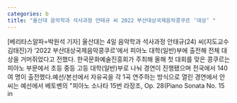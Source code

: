 ```yaml
---
categories: b
title: "울산대 음악학과 석사과정 안태규 씨 2022 부산대상국제음악콩쿠르 ‘대상’ "
---
```

[베리타스알파=박원석 기자] 울산대는 4일 음악학과 석사과정 안태규(24) 씨(지도교수 김태진)가 ‘2022 부산대상국제음악콩쿠르’에서 피아노 대학(일반)부에 출전해 전체 대상을 거머쥐었다고 전했다. 한국문화예술진흥회가 주최해 올해 첫 대회를 맞은 콩쿠르는 피아노 부문에서 초등 중등 고등 대학(일반)부로 나눠 경연이 진행됐으며 전국에서 140여 명이 출전했다.예선/본선에서 자유곡을 각 1곡 연주하는 방식으로 열린 경연에서 안 씨는 예선에서 베토벤의 "피아노 소나타 15번 라장조, Op. 28(Piano Sonata No. 15 in